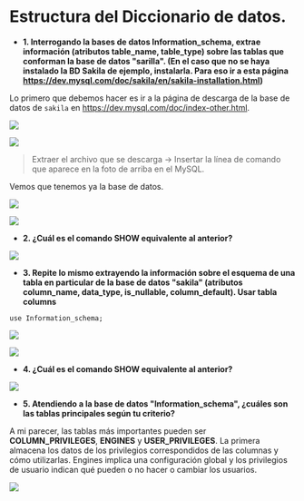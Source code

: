 # Estructura del Diccionario de datos.

* **1. Interrogando la bases de datos Information_schema, extrae información (atributos table_name, table_type) sobre las tablas que conforman la base de datos "sarilla". (En el caso que no se haya instalado la BD Sakila de ejemplo, instalarla. Para eso ir a esta página https://dev.mysql.com/doc/sakila/en/sakila-installation.html)**

Lo primero que debemos hacer es ir a la página de descarga de la base de datos de `sakila` en https://dev.mysql.com/doc/index-other.html.

![](./img/img1.PNG)

![](./img/img2.PNG)

> Extraer el archivo que se descarga -> Insertar la línea de comando que aparece en la foto de arriba en el MySQL.

Vemos que tenemos ya la base de datos.

![](./img/img3.PNG)

![](./img/img4.PNG)

* **2. ¿Cuál es el comando SHOW equivalente al anterior?**

![](./img/img5.PNG)

* **3. Repite lo mismo extrayendo la información sobre el esquema de una tabla en particular de la base de datos "sakila" (atributos column_name, data_type, is_nullable, column_default). Usar tabla columns**

`use Information_schema;`

![](./img/img6.PNG)

![](./img/img7.PNG)

* **4. ¿Cuál es el comando SHOW equivalente al anterior?**

![](./img/img8.PNG)

* **5. Atendiendo a la base de datos "Information_schema", ¿cuáles son las tablas principales según tu criterio?**

A mi parecer, las tablas más importantes pueden ser **COLUMN_PRIVILEGES**, **ENGINES** y **USER_PRIVILEGES**. La primera almacena los datos de los privilegios correspondidos de las columnas y cómo utilizarlas. Engines implica una configuración global y los privilegios de usuario indican qué pueden o no hacer o cambiar los usuarios.

![](./img/img9.PNG)
